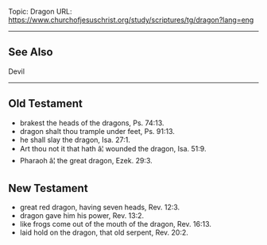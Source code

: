 Topic: Dragon
URL: https://www.churchofjesuschrist.org/study/scriptures/tg/dragon?lang=eng

---

## See Also

Devil

---

## Old Testament

- brakest the heads of the dragons, Ps. 74:13.
- dragon shalt thou trample under feet, Ps. 91:13.
- he shall slay the dragon, Isa. 27:1.
- Art thou not it that hath â¦ wounded the dragon, Isa. 51:9.
- Pharaoh â¦ the great dragon, Ezek. 29:3.

## New Testament

- great red dragon, having seven heads, Rev. 12:3.
- dragon gave him his power, Rev. 13:2.
- like frogs come out of the mouth of the dragon, Rev. 16:13.
- laid hold on the dragon, that old serpent, Rev. 20:2.

